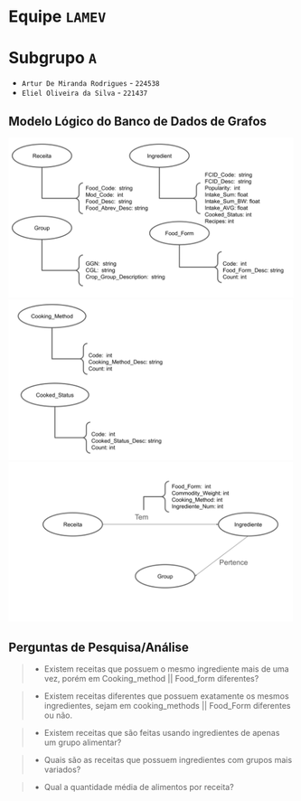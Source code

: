 # Equipe `LAMEV`

# Subgrupo `A`
* `Artur De Miranda Rodrigues` - `224538`
* `Eliel Oliveira da Silva` - `221437`

## Modelo Lógico do Banco de Dados de Grafos
<img src="images/modelo-1.png" width="600px" height="auto">
<img src="images/modelo-2.png" width="600px" height="auto">
<img src="images/modelo-3.png" width="600px" height="auto">


## Perguntas de Pesquisa/Análise

> * Existem receitas que possuem o mesmo ingrediente mais de uma vez, porém em Cooking_method || Food_form diferentes?

> * Existem receitas diferentes que possuem exatamente os mesmos ingredientes, sejam em cooking_methods || Food_Form diferentes ou não.

> * Existem receitas que são feitas usando ingredientes de apenas um grupo alimentar?

> * Quais são as receitas que possuem ingredientes com grupos mais variados?

> * Qual a quantidade média de alimentos por receita?
